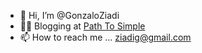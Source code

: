 - 👋 Hi, I’m @GonzaloZiadi
- ✍🏽 Blogging at [Path To Simple](https://www.pathtosimple.com)
- 📫 How to reach me ... ziadig@gmail.com

<!---
GonzaloZiadi/GonzaloZiadi is a ✨ special ✨ repository because its `README.md` (this file) appears on your GitHub profile.
You can click the Preview link to take a look at your changes.
--->
